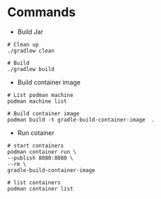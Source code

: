 # Commands

- Build Jar

``` shell
# Clean up
./gradlew clean

# Build
./gradlew build
```

- Build container image

``` shell
# List podman machine
podman machine list

# Build container image
podman build -t gradle-build-container-image  . 
```

- Run cotainer

``` shell
# start containers
podman container run \
--publish 8080:8080 \
--rm \
gradle-build-container-image

# list containers
podman container list
```
